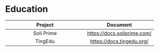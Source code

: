# Education

<table><thead><tr><th width="240" align="center">Project</th><th align="center">Document</th></tr></thead><tbody><tr><td align="center">Soli Prime</td><td align="center"><a href="https://docs.soliprime.com/">https://docs.soliprime.com/</a></td></tr><tr><td align="center">TingEdu</td><td align="center"><a href="https://docs.tingedu.org/">https://docs.tingedu.org/</a></td></tr></tbody></table>
